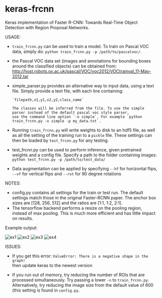 # keras-frcnn

Keras implementation of Faster R-CNN: Towards Real-Time Object Detection with Region Proposal Networks.

USAGE:

- `train_frcnn.py` can be used to train a model. To train on Pascal VOC data, simply do:
  `python train_frcnn.py -p /path/to/pascalvoc/`.
- the Pascal VOC data set (images and annotations for bounding boxes around the classified objects) can be obtained from: http://host.robots.ox.ac.uk/pascal/VOC/voc2012/VOCtrainval_11-May-2012.tar
- simple_parser.py provides an alternative way to input data, using a text file. Simply provide a text file, with each
  line containing:

      `filepath,x1,y1,x2,y2,class_name`

      The classes will be inferred from the file. To use the simple parser instead of the default pascal voc style parser,
      use the command line option `-o simple`. For example `python train_frcnn.py -o simple -p my_data.txt`.

- Running `train_frcnn.py` will write weights to disk to an hdf5 file, as well as all the setting of the training run to a `pickle` file. These settings can then be loaded by `test_frcnn.py` for any testing.

- test_frcnn.py can be used to perform inference, given pretrained weights and a config file. Specify a path to the folder containing
  images:
  `python test_frcnn.py -p /path/to/test_data/`

- Data augmentation can be applied by specifying `--hf` for horizontal flips, `--vf` for vertical flips and `--rot` for 90 degree rotations

NOTES:

- config.py contains all settings for the train or test run. The default settings match those in the original Faster-RCNN paper. The anchor box sizes are [128, 256, 512] and the ratios are [1:1, 1:2, 2:1].
- The tensorflow backend performs a resize on the pooling region, instead of max pooling. This is much more efficient and has little impact on results.

Example output:

![ex1](http://i.imgur.com/7Lmb2RC.png)
![ex2](http://i.imgur.com/h58kCIV.png)
![ex3](http://i.imgur.com/EbvGBaG.png)
![ex4](http://i.imgur.com/i5UAgLb.png)

ISSUES:

- If you get this error:
  `ValueError: There is a negative shape in the graph!`  
   then update keras to the newest version

- If you run out of memory, try reducing the number of ROIs that are processed simultaneously. Try passing a lower `-n` to `train_frcnn.py`. Alternatively, try reducing the image size from the default value of 600 (this setting is found in `config.py`.
